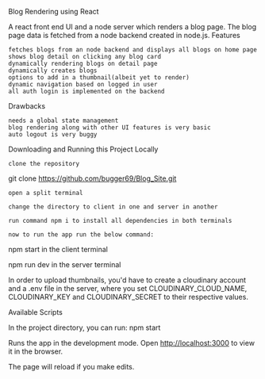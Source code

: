 Blog Rendering using React

A react front end UI and a node server which renders a blog page. The blog page data is fetched from a node backend created in node.js.
Features

    fetches blogs from an node backend and displays all blogs on home page
    shows blog detail on clicking any blog card
    dynamically rendering blogs on detail page
    dynamically creates blogs
    options to add in a thumbnail(albeit yet to render)
    dynamic navigation based on logged in user
    all auth login is implemented on the backend

Drawbacks

    needs a global state management
    blog rendering along with other UI features is very basic
    auto logout is very buggy

Downloading and Running this Project Locally

    clone the repository

git clone <https://github.com/bugger69/Blog_Site.git>

    open a split terminal
    
    change the directory to client in one and server in another

    run command npm i to install all dependencies in both terminals

    now to run the app run the below command:

npm start in the client terminal

npm run dev in the server terminal

In order to upload thumbnails, you'd have to create a cloudinary account and a .env file in the server, where you set CLOUDINARY_CLOUD_NAME, CLOUDINARY_KEY and CLOUDINARY_SECRET to their respective values.

Available Scripts

In the project directory, you can run:
npm start

Runs the app in the development mode.
Open <http://localhost:3000> to view it in the browser.

The page will reload if you make edits.